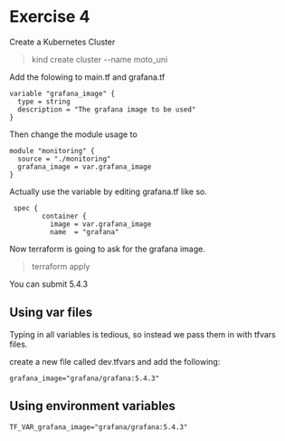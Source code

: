 # Exercise 4

Create a Kubernetes Cluster

> kind create cluster --name moto_uni

Add the folowing to main.tf and grafana.tf

```text
variable "grafana_image" {
  type = string
  description = "The grafana image to be used"
}
```

Then change the module usage to

```text
module "monitoring" {
  source = "./monitoring"
  grafana_image = var.grafana_image
}
```

Actually use the variable by editing grafana.tf like so.

```text
 spec {
        container {
          image = var.grafana_image
          name  = "grafana"
```

Now terraform is going to ask for the grafana image.

> terraform apply

You can submit 5.4.3

## Using var files

Typing in all variables is tedious, so instead we pass them in with tfvars files.

create a new file called dev.tfvars and add the following:

```text
grafana_image="grafana/grafana:5.4.3"
```

## Using environment variables

```text
TF_VAR_grafana_image="grafana/grafana:5.4.3"
```